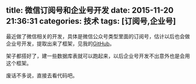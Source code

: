 title: 微信订阅号和企业号开发
date: 2015-11-20 21:36:31
categories: 技术
tags: [订阅号,企业号]
---

最近做了微信相关的开发，具体是微信公众号类型里面的订阅号，估计以后也会做企业号开发，提取出来了框架，见我的[GitHub](https://github.com/jackhai9)。

架子都搭好了，建一些数据库表就可以跑起来，以后企业号开发不出意外也是会用这个框架。

废话不多说，直接去看代码吧。

